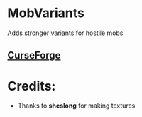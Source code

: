 # MobVariants
Adds stronger variants for hostile mobs


[CurseForge](https://www.curseforge.com/minecraft/mc-mods/mob-variants)
-------------------------------------------------------------

# Credits:
* Thanks to **sheslong** for making textures
